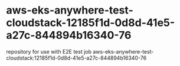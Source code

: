 # aws-eks-anywhere-test-cloudstack-12185f1d-0d8d-41e5-a27c-844894b16340-76
repository for use with E2E test job aws-eks-anywhere-test-cloudstack:12185f1d-0d8d-41e5-a27c-844894b16340-76
